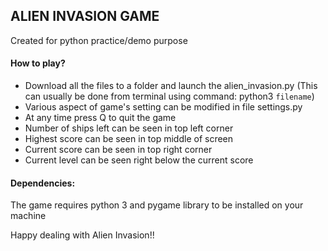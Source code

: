 ## ALIEN INVASION GAME

Created for python practice/demo purpose

#### How to play?
- Download all the files to a folder and launch the alien_invasion.py (This can usually be done from terminal using command: python3 `filename`)
- Various aspect of game's setting can be modified in file settings.py
- At any time press Q to quit the game
- Number of ships left can be seen in top left corner
- Highest score can be seen in top middle of screen
- Current score can be seen in top right corner
- Current level can be seen right below the current score

#### Dependencies:
The game requires python 3 and pygame library to be installed on your machine

Happy dealing with Alien Invasion!!
